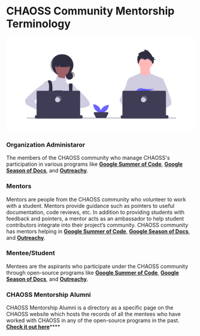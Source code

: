 # CHAOSS Community Mentorship Terminology

![Illustartion taken from unDraw under the open license](../.gitbook/assets/undraw_shared_workspace_hwky.png)

### Organization Administaror

The members of the CHAOSS community who manage CHAOSS's participation in various programs like [**Google Summer of Code**](https://summerofcode.withgoogle.com/), [**Google Season of Docs**](https://developers.google.com/season-of-docs), and [**Outreachy**](https://www.outreachy.org/).

### Mentors

Mentors are people from the CHAOSS community who volunteer to work with a student. Mentors provide guidance such as pointers to useful documentation, code reviews, etc. In addition to providing students with feedback and pointers, a mentor acts as an ambassador to help student contributors integrate into their project’s community. CHAOSS community has mentors helping in [**Google Summer of Code**](https://summerofcode.withgoogle.com/), [**Google Season of Docs**](https://developers.google.com/season-of-docs), and [**Outreachy**](https://www.outreachy.org/).

### Mentee/Student

Mentees are the aspirants who participate under the CHAOSS community through open-source programs like [**Google Summer of Code**](https://summerofcode.withgoogle.com/), [**Google Season of Docs**](https://developers.google.com/season-of-docs), and [**Outreachy**](https://www.outreachy.org/).

### CHAOSS Mentorship Alumni

CHAOSS Mentorship Alumni is a directory as a specific page on the CHAOSS website which hosts the records of all the mentees who have worked with CHAOSS in any of the open-source programs in the past. [**Check it out here**](https://chaoss.community/chaoss-mentorship/)\*\*\*\*

